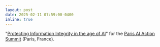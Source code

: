```yaml
---
layout: post
date: 2025-02-11 07:59:00-0400
inline: true
---
```


"[Protecting Information Integrity in the age of AI](https://www.evenements-spm.fr/public/events/69448/website/home)" for the [Paris AI Action Summit](https://www.elysee.fr/sommet-pour-l-action-sur-l-ia) (Paris, France).